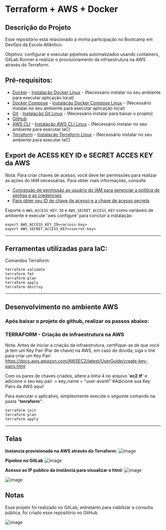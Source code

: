 # Terraform + AWS + Docker

## Descrição do Projeto

Esse repositório está relacionado á minha participação no Bootcamp em DevOps da Escola Atlântico.

Objetivo: configurar e executar pipelines automatizados usando containers, GitLab Runner e realizar o provisionamento da infraestrutura na AWS através do Terraform.

## Pré-requisitos:

- [Docker](https://www.docker.com) - [Instalação Docker Linux](https://docs.docker.com/engine/install/ubuntu/) - (Necessário instalar no seu ambiente para executar aplicação local)
- [Docker Compose](https://docs.docker.com/compose/) - [Instalação Docker Compose Linux](https://docs.docker.com/compose/install/linux/#install-the-plugin-manually) - (Necessário instalar no seu ambiente para executar aplicação local)
- [Git](https://git-scm.com/) - [Instalação Git Linux](https://linuxhint.com/install-git-ubuntu22-04/) - (Necessário instalar para baixar o projeto)
- [GitHub](https://github.com/)
- [AWS CLI](https://aws.amazon.com/pt/cli/) - [Instalação AWS CLI Linux](https://docs.aws.amazon.com/cli/latest/userguide/getting-started-install.html) - (Necessário instalar no seu ambiente para executar IaC) 
- [Terraform](https://www.terraform.io) - [Instalação Terraform Linux](https://developer.hashicorp.com/terraform/cli/install/apt) - (Necessário instalar no seu ambiente para executar IaC)

## Export de ACESS KEY ID e SECRET ACCES KEY da AWS

Nota: Para criar chaves de acesso, você deve ter permissões para realizar as ações do IAM necessárias. Para obter mais informações, consulte 
- [Concessão de permissão ao usuário do IAM para gerenciar a política de senhas e as credenciais](https://docs.aws.amazon.com/pt_br/powershell/latest/userguide/pstools-appendix-sign-up.html)
- [Para obter seu ID de chave de acesso e a chave de acesso secreta](https://docs.aws.amazon.com/IAM/latest/UserGuide/access_permissions-required.html)

Exporte o `AWS_ACCESS_KEY_ID` e `AWS_SECRET_ACCESS_KEY` como variáveis de ambiente e execute 'aws configure' para concluir a instalação:

```shell
export AWS_ACCESS_KEY_ID=<access-key>
export AWS_SECRET_ACCESS_KEY=<secret-key>
```

--------------

## Ferramentas utilizadas para IaC:

Comandos Terraform: 
```shell
terraform validate
terraform fmt
terraform plan
terraform apply
terraform destroy
```
--------------

## Desenvolvimento no ambiente AWS

### Após baixar o projeto do github, realizar os passos abaixo:


### **TERRAFORM - Criação de infraestrutura na AWS**

Nota: Antes de iniciar a criação da infraestrutura, certifique-se de que você já tem um Key Pair (Par de chave) na AWS, em caso de dúvida, siga o link para criar um Key Pair: https://docs.aws.amazon.com/AWSEC2/latest/UserGuide/create-key-pairs.html

Com os pares de chaves criados, altere a linha 4 no arquivo '**ec2.tf**' e adicione o seu key pair.
    > key_name                    = "user-avanti" #Adicione sua Key Pairs da AWS aqui!

Para executar o aplicativo, simplesmente execute o seguinte comando na pasta "**terraform**":

```shell
terraform init
terraform plan
terraform apply 

```
--------------

## Telas
**Instancia provisionada na AWS através do Terraform:**
![image](https://github.com/user-attachments/assets/35fa95b0-4168-456c-876a-c9993c0816a7)


**Pipeline no GitLab**
![image](https://github.com/user-attachments/assets/30c3ac24-6cff-4bfa-a8cc-5a1e769c61dd)

**Acesso ao IP publico da instância para visualizar o html:**
![image](https://github.com/user-attachments/assets/a0ca7dcc-e2b4-4d9d-837f-03f8d6d1e485)

![image](https://github.com/user-attachments/assets/1fbaa987-98a8-4dfe-a590-dbddd77c7ca5)

## Notas

Esse projeto foi realizado no GitLab, entretanto para viabilizar a consulta pública, foi criado esse repositório no GitHub.

![image](https://github.com/user-attachments/assets/4b42f019-48f8-4ea4-9b2c-76b73dfe4b40)

